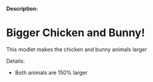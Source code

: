 **Description:**
# Bigger Chicken and Bunny!
This modlet makes the chicken and bunny animals larger

Details:
- Both animals are 150% larger
